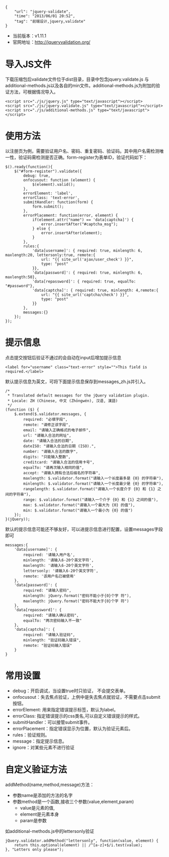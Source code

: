 ```
{
    "url": "jquery-validate",
    "time": "2013/06/01 20:52",
    "tag": "前端设计,jquery,validate"
}
```

- 当前版本：v1.11.1
- 官网地址：http://jqueryvalidation.org/

# 导入JS文件
下载压缩包后validate文件位于dist目录，目录中包含jquery.validate.js 与 additional-methods.js以及各自的min文件。additional-methods.js为附加的验证方法，可根据情况导入。
```
<script src="./js/jquery.js" type="text/javascript"></script>
<script src="./js/jquery.validate.js" type="text/javascript"></script>
<script src="./js/additional-methods.js" type="text/javascript"></script>
```

# 使用方法
以注册页为例，需要验证用户名、密码、重复密码、验证码。其中用户名需检测唯一性，验证码需检测是否正确。form-register为表单ID，验证代码如下：
```
$().ready(function(){
    $("#form-register").validate({
        debug: true,
        onfocusout: function (element) {
            $(element).valid();
        },
        errorElement: 'label',
        errorClass: 'text-error',
        submitHandler: function(form) {
            form.submit(); 
        },
        errorPlacement: function(error, element) {
            if(element.attr("name") == 'data[captcha]') {
                error.insertAfter("#captcha_msg");
            } else {
                error.insertAfter(element);
            }
        },
        rules:{
            'data[username]': { required: true, minlength: 6, maxlength:20, lettersonly:true, remote:{
                url: "{{ site_url('ajax/user_check') }}",
                type: "post"
            }},
            'data[password]': { required: true, minlength: 6, maxlength:50},
            'data[repassword]': { required: true, equalTo: "#password"},
            'data[captcha]': { required: true, minlength: 4,remote:{
                url: "{{ site_url('captcha/check') }}",
                type: "post"
            }}
        },
        messages:{}
    });
});
```

# 提示信息
点击提交按钮后验证不通过的会自动在input后增加提示信息
```
<label for="username" class="text-error" style="">This field is required.</label>
```
默认提示信息为英文，可将下面提示信息保存到messages_zh.js并引入。
```
/*
 * Translated default messages for the jQuery validation plugin.
 * Locale: ZH (Chinese, 中文 (Zhōngwén), 汉语, 漢語)
 */
(function ($) {
    $.extend($.validator.messages, {
        required: "必填字段",
        remote: "请修正该字段",
        email: "请输入正确格式的电子邮件",
        url: "请输入合法的网址",
        date: "请输入合法的日期",
        dateISO: "请输入合法的日期 (ISO).",
        number: "请输入合法的数字",
        digits: "只能输入整数",
        creditcard: "请输入合法的信用卡号",
        equalTo: "请再次输入相同的值",
        accept: "请输入拥有合法后缀名的字符串",
        maxlength: $.validator.format("请输入一个长度最多是 {0} 的字符串"),
        minlength: $.validator.format("请输入一个长度最少是 {0} 的字符串"),
        rangelength: $.validator.format("请输入一个长度介于 {0} 和 {1} 之间的字符串"),
        range: $.validator.format("请输入一个介于 {0} 和 {1} 之间的值"),
        max: $.validator.format("请输入一个最大为 {0} 的值"),
        min: $.validator.format("请输入一个最小为 {0} 的值")
    });
}(jQuery));
```
默认的提示信息可能还不够友好，可以进提示信息进行配置，设置messages字段即可
```
messages:{
    'data[username]': {
        required: '请输入用户名',
        minlength: '请输入6-20个英文字符',
        maxlength: '请输入6-20个英文字符',
        lettersonly: '请输入6-20个英文字符',
        remote: '该用户名已被使用'
    },
    'data[password]': {
        required: "请输入密码",
        minlength: jQuery.format("密码不能小于{0}个字 符"),
        maxlength: jQuery.format("密码不能大于{0}个字 符")
    },
    'data[repassword]': {
        required: "请输入确认密码",
        equalTo: "两次密码输入不一致"
    },
    'data[captcha]': {
        required: "请输入验证码",
        minlength: "验证码输入错误",
        remote: "验证码输入错误"
    }
}
```

# 常用设置
- debug：开启调试，当设置true时只验证， 不会提交表单。
- onfocusout：失去焦点验证，上例中是失去焦点就验证，不需要点击submit按钮。
- errorElement: 用来指定错误提示标签，默认为label。
- errorClass: 指定错误提示的css类名,可以自定义错误提示的样式。
- submitHandler：可以接管submit事件。
- errorPlacement：指定错误显示为位置，默认为验证元素后。
- rules：验证规则。
- message：指定提示信息。
- ignore：对某些元素不进行验证

# 自定义验证方法
addMethod(name,method,message)方法：

- 参数name是添加的方法的名字
- 参数method是一个函数,接收三个参数(value,element,param)
    - value是元素的值,
    - element是元素本身
    - param是参数

如additional-methods.js中的lettersonly验证
```
jQuery.validator.addMethod("lettersonly", function(value, element) {
    return this.optional(element) || /^[a-z]+$/i.test(value);
}, "Letters only please");
```